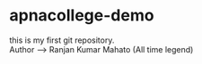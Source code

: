 # apnacollege-demo
this is my first git repository.
<br>
Author --> Ranjan Kumar Mahato (All time legend)
